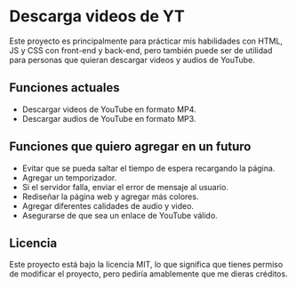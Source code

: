 # Descarga videos de YT
Este proyecto es principalmente para prácticar mis habilidades con HTML, JS y CSS con front-end y back-end, pero también puede ser de utilidad para personas que quieran descargar videos y audios de YouTube.
## Funciones actuales
- Descargar videos de YouTube en formato MP4.
- Descargar audios de YouTube en formato MP3.
## Funciones que quiero agregar en un futuro
- Evitar que se pueda saltar el tiempo de espera recargando la página.
- Agregar un temporizador.
- Si el servidor falla, enviar el error de mensaje al usuario.
- Rediseñar la página web y agregar más colores.
- Agregar diferentes calidades de audio y video.
- Asegurarse de que sea un enlace de YouTube válido.
## Licencia 
Este proyecto está bajo la licencia MIT, lo que significa que tienes permiso de modificar el proyecto, pero pediría amablemente que me dieras créditos.
